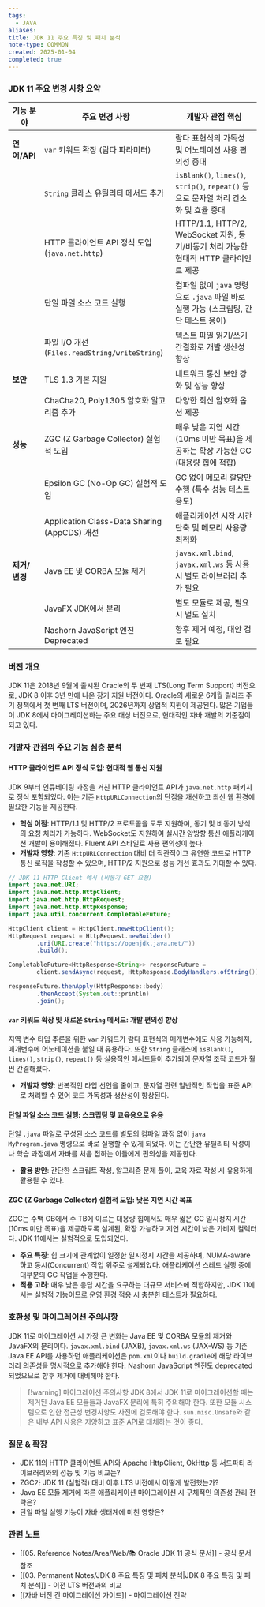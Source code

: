 ```yaml
---
tags:
  - JAVA
aliases: 
title: JDK 11 주요 특징 및 패치 분석
note-type: COMMON
created: 2025-01-04
completed: true
---
```


### JDK 11 주요 변경 사항 요약

| 기능 분야        | 주요 변경 사항                                  | 개발자 관점 핵심                                                                 |
| ---------------- | ----------------------------------------------- | ------------------------------------------------------------------------------ |
| **언어/API**     | `var` 키워드 확장 (람다 파라미터)                 | 람다 표현식의 가독성 및 어노테이션 사용 편의성 증대                                     |
|                  | `String` 클래스 유틸리티 메서드 추가              | `isBlank()`, `lines()`, `strip()`, `repeat()` 등으로 문자열 처리 간소화 및 효율 증대        |
|                  | HTTP 클라이언트 API 정식 도입 (`java.net.http`) | HTTP/1.1, HTTP/2, WebSocket 지원, 동기/비동기 처리 가능한 현대적 HTTP 클라이언트 제공        |
|                  | 단일 파일 소스 코드 실행                        | 컴파일 없이 `java` 명령으로 `.java` 파일 바로 실행 가능 (스크립팅, 간단 테스트 용이)          |
|                  | 파일 I/O 개선 (`Files.readString/writeString`)  | 텍스트 파일 읽기/쓰기 간결화로 개발 생산성 향상                                       |
| **보안**         | TLS 1.3 기본 지원                               | 네트워크 통신 보안 강화 및 성능 향상                                                |
|                  | ChaCha20, Poly1305 암호화 알고리즘 추가         | 다양한 최신 암호화 옵션 제공                                                       |
| **성능**         | ZGC (Z Garbage Collector) 실험적 도입           | 매우 낮은 지연 시간(10ms 미만 목표)을 제공하는 확장 가능한 GC (대용량 힙에 적합)             |
|                  | Epsilon GC (No-Op GC) 실험적 도입               | GC 없이 메모리 할당만 수행 (특수 성능 테스트 용도)                                     |
|                  | Application Class-Data Sharing (AppCDS) 개선    | 애플리케이션 시작 시간 단축 및 메모리 사용량 최적화                                       |
| **제거/변경**    | Java EE 및 CORBA 모듈 제거                      | `javax.xml.bind`, `javax.xml.ws` 등 사용 시 별도 라이브러리 추가 필요                      |
|                  | JavaFX JDK에서 분리                             | 별도 모듈로 제공, 필요시 별도 설치                                                    |
|                  | Nashorn JavaScript 엔진 Deprecated              | 향후 제거 예정, 대안 검토 필요                                                      |

### 버전 개요

JDK 11은 2018년 9월에 출시된 Oracle의 두 번째 LTS(Long Term Support) 버전으로, JDK 8 이후 3년 만에 나온 장기 지원 버전이다. Oracle의 새로운 6개월 릴리즈 주기 정책에서 첫 번째 LTS 버전이며, 2026년까지 상업적 지원이 제공된다. 많은 기업들이 JDK 8에서 마이그레이션하는 주요 대상 버전으로, 현대적인 자바 개발의 기준점이 되고 있다.

### 개발자 관점의 주요 기능 심층 분석

#### HTTP 클라이언트 API 정식 도입: 현대적 웹 통신 지원

JDK 9부터 인큐베이팅 과정을 거친 HTTP 클라이언트 API가 `java.net.http` 패키지로 정식 포함되었다. 이는 기존 `HttpURLConnection`의 단점을 개선하고 최신 웹 환경에 필요한 기능을 제공한다.

*   **핵심 이점**: HTTP/1.1 및 HTTP/2 프로토콜을 모두 지원하며, 동기 및 비동기 방식의 요청 처리가 가능하다. WebSocket도 지원하여 실시간 양방향 통신 애플리케이션 개발이 용이해졌다. Fluent API 스타일로 사용 편의성이 높다.
*   **개발자 영향**: 기존 `HttpURLConnection` 대비 더 직관적이고 유연한 코드로 HTTP 통신 로직을 작성할 수 있으며, HTTP/2 지원으로 성능 개선 효과도 기대할 수 있다.

```java
// JDK 11 HTTP Client 예시 (비동기 GET 요청)
import java.net.URI;
import java.net.http.HttpClient;
import java.net.http.HttpRequest;
import java.net.http.HttpResponse;
import java.util.concurrent.CompletableFuture;

HttpClient client = HttpClient.newHttpClient();
HttpRequest request = HttpRequest.newBuilder()
        .uri(URI.create("https://openjdk.java.net/"))
        .build();

CompletableFuture<HttpResponse<String>> responseFuture =
        client.sendAsync(request, HttpResponse.BodyHandlers.ofString());

responseFuture.thenApply(HttpResponse::body)
        .thenAccept(System.out::println)
        .join();
```

#### `var` 키워드 확장 및 새로운 `String` 메서드: 개발 편의성 향상

지역 변수 타입 추론을 위한 `var` 키워드가 람다 표현식의 매개변수에도 사용 가능해져, 매개변수에 어노테이션을 붙일 때 유용하다. 또한 `String` 클래스에 `isBlank()`, `lines()`, `strip()`, `repeat()` 등 실용적인 메서드들이 추가되어 문자열 조작 코드가 훨씬 간결해졌다.

*   **개발자 영향**: 반복적인 타입 선언을 줄이고, 문자열 관련 일반적인 작업을 표준 API로 처리할 수 있어 코드 가독성과 생산성이 향상된다.

#### 단일 파일 소스 코드 실행: 스크립팅 및 교육용으로 유용

단일 `.java` 파일로 구성된 소스 코드를 별도의 컴파일 과정 없이 `java MyProgram.java` 명령으로 바로 실행할 수 있게 되었다. 이는 간단한 유틸리티 작성이나 학습 과정에서 자바를 처음 접하는 이들에게 편의성을 제공한다.

*   **활용 방안**: 간단한 스크립트 작성, 알고리즘 문제 풀이, 교육 자료 작성 시 유용하게 활용될 수 있다.

#### ZGC (Z Garbage Collector) 실험적 도입: 낮은 지연 시간 목표

ZGC는 수백 GB에서 수 TB에 이르는 대용량 힙에서도 매우 짧은 GC 일시정지 시간(10ms 미만 목표)을 제공하도록 설계된, 확장 가능하고 지연 시간이 낮은 가비지 컬렉터다. JDK 11에서는 실험적으로 도입되었다.

*   **주요 특징**: 힙 크기에 관계없이 일정한 일시정지 시간을 제공하며, NUMA-aware하고 동시(Concurrent) 작업 위주로 설계되었다. 애플리케이션 스레드 실행 중에 대부분의 GC 작업을 수행한다.
*   **적용 고려**: 매우 낮은 응답 시간을 요구하는 대규모 서비스에 적합하지만, JDK 11에서는 실험적 기능이므로 운영 환경 적용 시 충분한 테스트가 필요하다.

### 호환성 및 마이그레이션 주의사항

JDK 11로 마이그레이션 시 가장 큰 변화는 Java EE 및 CORBA 모듈의 제거와 JavaFX의 분리이다. `javax.xml.bind` (JAXB), `javax.xml.ws` (JAX-WS) 등 기존 Java EE API를 사용하던 애플리케이션은 `pom.xml`이나 `build.gradle`에 해당 라이브러리 의존성을 명시적으로 추가해야 한다. Nashorn JavaScript 엔진도 deprecated 되었으므로 향후 제거에 대비해야 한다.

> [!warning] 마이그레이션 주의사항
> JDK 8에서 JDK 11로 마이그레이션할 때는 제거된 Java EE 모듈들과 JavaFX 분리에 특히 주의해야 한다. 또한 모듈 시스템으로 인한 접근성 변경사항도 사전에 검토해야 한다. `sun.misc.Unsafe`와 같은 내부 API 사용은 지양하고 표준 API로 대체하는 것이 좋다.

### 질문 & 확장

- JDK 11의 HTTP 클라이언트 API와 Apache HttpClient, OkHttp 등 서드파티 라이브러리와의 성능 및 기능 비교는?
- ZGC가 JDK 11 (실험적) 대비 이후 LTS 버전에서 어떻게 발전했는가?
- Java EE 모듈 제거에 따른 애플리케이션 마이그레이션 시 구체적인 의존성 관리 전략은?
- 단일 파일 실행 기능이 자바 생태계에 미친 영향은?

### 관련 노트

- [[05. Reference Notes/Area/Web/📚 Oracle JDK 11 공식 문서]] - 공식 문서 참조
- [[03. Permanent Notes/JDK 8 주요 특징 및 패치 분석|JDK 8 주요 특징 및 패치 분석]] - 이전 LTS 버전과의 비교
- [[자바 버전 간 마이그레이션 가이드]] - 마이그레이션 전략 